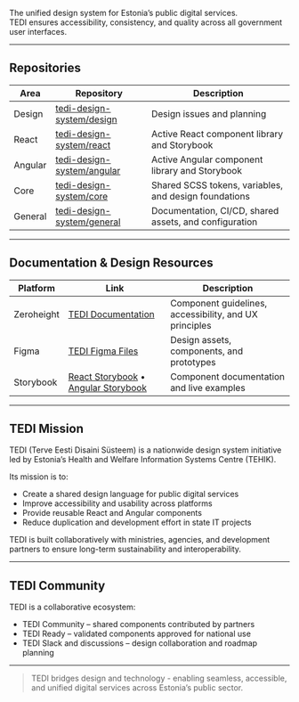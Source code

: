 The unified design system for Estonia’s public digital services.  
TEDI ensures accessibility, consistency, and quality across all government user interfaces.

---

## Repositories

| Area | Repository | Description |
|------|-------------|-------------|
| Design | [tedi-design-system/design](https://github.com/TEDI-Design-System/design) | Design issues and planning |
| React | [tedi-design-system/react](https://github.com/TEDI-Design-System/react) | Active React component library and Storybook |
| Angular | [tedi-design-system/angular](https://github.com/TEDI-Design-System/angular) | Active Angular component library and Storybook |
| Core | [tedi-design-system/core](https://github.com/TEDI-Design-System/core) | Shared SCSS tokens, variables, and design foundations |
| General | [tedi-design-system/general](https://github.com/TEDI-Design-System/general) | Documentation, CI/CD, shared assets, and configuration |

---

## Documentation & Design Resources

| Platform | Link | Description |
|-----------|------|-------------|
| Zeroheight | [TEDI Documentation](https://tedi.tehik.ee/) | Component guidelines, accessibility, and UX principles |
| Figma | [TEDI Figma Files](https://www.figma.com/design/jWiRIXhHRxwVdMSimKX2FF/TEDI-READY-2.18.27?m=auto&node-id=1-1578&t=ZT0piPWCPNpy3S30-1) | Design assets, components, and prototypes |
| Storybook | [React Storybook](https://tedi-design-system.github.io/react/) • [Angular Storybook](https://tedi-design-system.github.io/angular/) | Component documentation and live examples |

---

## TEDI Mission

TEDI (Terve Eesti Disaini Süsteem) is a nationwide design system initiative led by Estonia’s Health and Welfare Information Systems Centre (TEHIK).

Its mission is to:
- Create a shared design language for public digital services  
- Improve accessibility and usability across platforms  
- Provide reusable React and Angular components  
- Reduce duplication and development effort in state IT projects  

TEDI is built collaboratively with ministries, agencies, and development partners to ensure long-term sustainability and interoperability.

---

## TEDI Community

TEDI is a collaborative ecosystem:
- TEDI Community – shared components contributed by partners  
- TEDI Ready – validated components approved for national use  
- TEDI Slack and discussions – design collaboration and roadmap planning  

---

> TEDI bridges design and technology - enabling seamless, accessible, and unified digital services across Estonia’s public sector.
